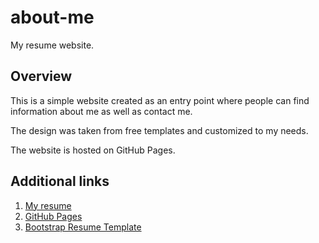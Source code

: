 # about-me
My resume website.

## Overview
This is a simple website created as an entry point where people can find information about me as well as contact me.

The design was taken from free templates and customized to my needs.

The website is hosted on GitHub Pages.

## Additional links
1. [My resume](https://mbvyn.github.io/about-me/)
2. [GitHub Pages](https://pages.github.com/)
3. [Bootstrap Resume Template](https://bootstrapmade.com/kelly-free-bootstrap-cv-resume-html-template/)
